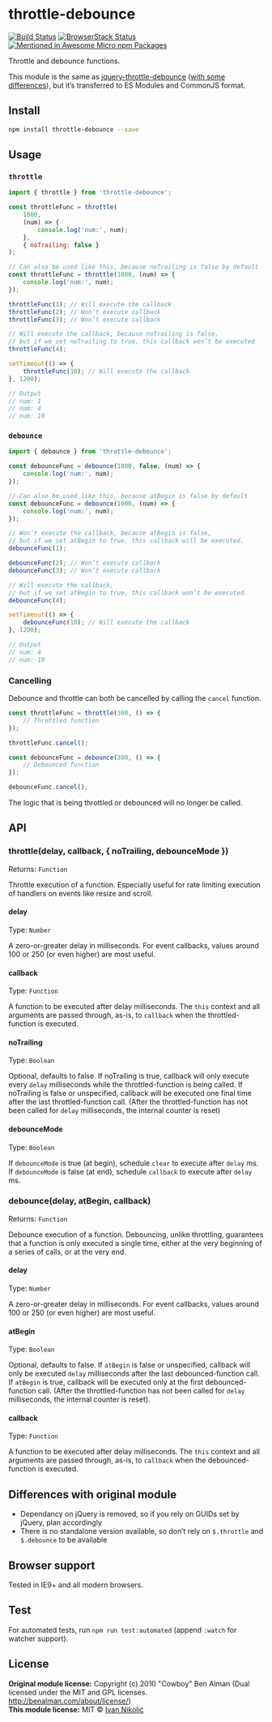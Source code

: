 # throttle-debounce

[![Build Status][ci-img]][ci]
[![BrowserStack Status][browserstack-img]][browserstack]
[![Mentioned in Awesome Micro npm Packages][awesome-img]][awesome]

Throttle and debounce functions.

This module is the same as [jquery-throttle-debounce][jquery-throttle-debounce]
([with some differences](#differences-with-original-module)), but it’s
transferred to ES Modules and CommonJS format.

## Install

```sh
npm install throttle-debounce --save
```

## Usage

### `throttle`

```js
import { throttle } from 'throttle-debounce';

const throttleFunc = throttle(
	1000,
	(num) => {
		console.log('num:', num);
	},
	{ noTrailing: false }
);

// Can also be used like this, because noTrailing is false by default
const throttleFunc = throttle(1000, (num) => {
	console.log('num:', num);
});

throttleFunc(1); // Will execute the callback
throttleFunc(2); // Won’t execute callback
throttleFunc(3); // Won’t execute callback

// Will execute the callback, because noTrailing is false,
// but if we set noTrailing to true, this callback won’t be executed
throttleFunc(4);

setTimeout(() => {
	throttleFunc(10); // Will execute the callback
}, 1200);

// Output
// num: 1
// num: 4
// num: 10
```

### `debounce`

```js
import { debounce } from 'throttle-debounce';

const debounceFunc = debounce(1000, false, (num) => {
	console.log('num:', num);
});

// Can also be used like this, because atBegin is false by default
const debounceFunc = debounce(1000, (num) => {
	console.log('num:', num);
});

// Won’t execute the callback, because atBegin is false,
// but if we set atBegin to true, this callback will be executed.
debounceFunc(1);

debounceFunc(2); // Won’t execute callback
debounceFunc(3); // Won’t execute callback

// Will execute the callback,
// but if we set atBegin to true, this callback won’t be executed.
debounceFunc(4);

setTimeout(() => {
	debounceFunc(10); // Will execute the callback
}, 1200);

// Output
// num: 4
// num: 10
```

### Cancelling

Debounce and throttle can both be cancelled by calling the `cancel` function.

```js
const throttleFunc = throttle(300, () => {
	// Throttled function
});

throttleFunc.cancel();

const debounceFunc = debounce(300, () => {
	// Debounced function
});

debounceFunc.cancel();
```

The logic that is being throttled or debounced will no longer be called.

## API

### throttle(delay, callback, { noTrailing, debounceMode })

Returns: `Function`

Throttle execution of a function. Especially useful for rate limiting execution
of handlers on events like resize and scroll.

#### delay

Type: `Number`

A zero-or-greater delay in milliseconds. For event callbacks, values around 100
or 250 (or even higher) are most useful.

#### callback

Type: `Function`

A function to be executed after delay milliseconds. The `this` context and all
arguments are passed through, as-is, to `callback` when the throttled-function
is executed.

#### noTrailing

Type: `Boolean`

Optional, defaults to false. If noTrailing is true, callback will only execute
every `delay` milliseconds while the throttled-function is being called. If
noTrailing is false or unspecified, callback will be executed one final time
after the last throttled-function call. (After the throttled-function has not
been called for `delay` milliseconds, the internal counter is reset)

#### debounceMode

Type: `Boolean`

If `debounceMode` is true (at begin), schedule `clear` to execute after `delay`
ms. If `debounceMode` is false (at end), schedule `callback` to execute after
`delay` ms.

### debounce(delay, atBegin, callback)

Returns: `Function`

Debounce execution of a function. Debouncing, unlike throttling, guarantees that
a function is only executed a single time, either at the very beginning of a
series of calls, or at the very end.

#### delay

Type: `Number`

A zero-or-greater delay in milliseconds. For event callbacks, values around 100
or 250 (or even higher) are most useful.

#### atBegin

Type: `Boolean`

Optional, defaults to false. If `atBegin` is false or unspecified, callback will
only be executed `delay` milliseconds after the last debounced-function call. If
`atBegin` is true, callback will be executed only at the first
debounced-function call. (After the throttled-function has not been called for
`delay` milliseconds, the internal counter is reset).

#### callback

Type: `Function`

A function to be executed after delay milliseconds. The `this` context and all
arguments are passed through, as-is, to `callback` when the debounced-function
is executed.

## Differences with original module

-   Dependancy on jQuery is removed, so if you rely on GUIDs set by jQuery, plan
    accordingly
-   There is no standalone version available, so don’t rely on `$.throttle` and
    `$.debounce` to be available

## Browser support

Tested in IE9+ and all modern browsers.

## Test

For automated tests, run `npm run test:automated` (append `:watch` for watcher
support).

## License

<!-- prettier-ignore-start -->

**Original module license:** Copyright (c) 2010 "Cowboy" Ben Alman (Dual licensed under the MIT and GPL licenses. http://benalman.com/about/license/)  
**This module license:** MIT © [Ivan Nikolić](http://ivannikolic.com)

[ci]: https://travis-ci.org/niksy/throttle-debounce
[ci-img]: https://travis-ci.org/niksy/throttle-debounce.svg?branch=master
[browserstack]: https://www.browserstack.com/
[browserstack-img]: https://www.browserstack.com/automate/badge.svg?badge_key=Nk5yb0tacXhxVmlCOFR1N0syc3kzWG1LYkFmNFRjdU1QTlBsbXk3VWc5cz0tLW1hMy9WQjloZEkwVTkvRHF5ZkJTbkE9PQ==--1488ac471ddd57ff9f5e2f467575f5b80bfa3752
[awesome]: https://github.com/parro-it/awesome-micro-npm-packages
[awesome-img]: https://awesome.re/mentioned-badge.svg
[jquery-throttle-debounce]: https://github.com/cowboy/jquery-throttle-debounce

<!-- prettier-ignore-end -->
